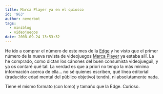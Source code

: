 ```yaml
---
title: Marca Player ya en el quiosco
id: '963'
author: neverbot
tags:
  - miniblog
  - videojuegos
date: 2008-09-24 13:53:32
---
```


He ido a comprar el número de este mes de la [Edge](http://www.globuscom.es/EDGE_4864c8289f91b.htm) y he visto que el primer número de la nueva revista de videojuegos [Marca Player](http://www.marcaplayer.com/) ya estaba allí. La he comprado, como dictan los cánones del buen consumista videojueguil, y ya os contaré qué tal. La verdad es que a priori no tengo la más mínima información acerca de ella... no sé quienes escriben, qué línea editorial (traducido: edad mental del público objetivo) tendrá, ni absolutamente nada.

Tiene el mismo formato (con lomo) y tamaño que la Edge. Curioso.
